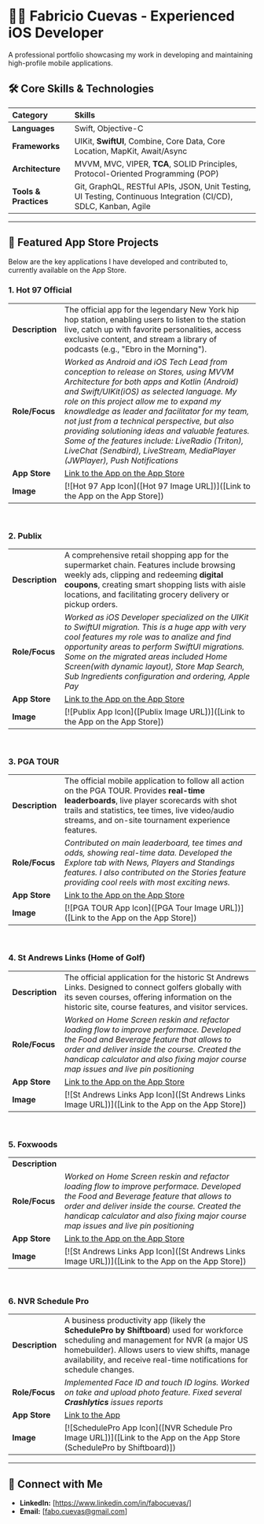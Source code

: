 # 👨‍💻 Fabricio Cuevas - Experienced iOS Developer

A professional portfolio showcasing my work in developing and maintaining high-profile mobile applications.

## 🛠 Core Skills & Technologies

| Category | Skills |
| :--- | :--- |
| **Languages** | Swift, Objective-C |
| **Frameworks** | UIKit, **SwiftUI**, Combine, Core Data, Core Location, MapKit, Await/Async |
| **Architecture** | MVVM, MVC, VIPER, **TCA**, SOLID Principles, Protocol-Oriented Programming (POP) |
| **Tools & Practices** | Git, GraphQL, RESTful APIs, JSON, Unit Testing, UI Testing, Continuous Integration (CI/CD), SDLC, Kanban, Agile |

---

## 📱 Featured App Store Projects

Below are the key applications I have developed and contributed to, currently available on the App Store.

### 1. Hot 97 Official
| | |
| :--- | :--- |
| **Description** | The official app for the legendary New York hip hop station, enabling users to listen to the station live, catch up with favorite personalities, access exclusive content, and stream a library of podcasts (e.g., "Ebro in the Morning"). |
| **Role/Focus** | *Worked as Android and iOS Tech Lead from conception to release on Stores, using MVVM Architecture for both apps and Kotlin (Android) and Swift/UIKit(iOS) as selected language. My role on this project allow me to expand my knowdledge as leader and facilitator for my team, not just from a technical perspective, but also providing solutioning ideas and valuable features. Some of the features include: LiveRadio (Triton), LiveChat (Sendbird), LiveStream, MediaPlayer (JWPlayer), Push Notifications* |
| **App Store** | [Link to the App on the App Store](https://apps.apple.com/us/app/hot97-official/id990780132?platform=iphone) |
| **Image** | [![Hot 97 App Icon]([Hot 97 Image URL])]([Link to the App on the App Store]) |

<br>

### 2. Publix
| | |
| :--- | :--- |
| **Description** | A comprehensive retail shopping app for the supermarket chain. Features include browsing weekly ads, clipping and redeeming **digital coupons**, creating smart shopping lists with aisle locations, and facilitating grocery delivery or pickup orders. |
| **Role/Focus** | *Worked as iOS Developer specialized on the UIKit to SwiftUI migration. This is a huge app with very cool features my role was to analize and find opportunity areas to perform SwiftUI migrations. Some on the migrated areas included Home Screen(with dynamic layout), Store Map Search, Sub Ingredients configuration and ordering, Apple Pay* |
| **App Store** | [Link to the App on the App Store](https://apps.apple.com/us/app/publix/id562794249) |
| **Image** | [![Publix App Icon]([Publix Image URL])]([Link to the App on the App Store]) |

<br>

### 3. PGA TOUR
| | |
| :--- | :--- |
| **Description** | The official mobile application to follow all action on the PGA TOUR. Provides **real-time leaderboards**, live player scorecards with shot trails and statistics, tee times, live video/audio streams, and on-site tournament experience features. |
| **Role/Focus** | *Contributed on main leaderboard, tee times and odds, showing real-time data. Developed the Explore tab with News, Players and Standings features. I also contributed on the Stories feature providing cool reels with most exciting news.* |
| **App Store** | [Link to the App on the App Store](https://apps.apple.com/mx/app/pga-tour/id489689106) |
| **Image** | [![PGA TOUR App Icon]([PGA Tour Image URL])]([Link to the App on the App Store]) |

<br>

### 4. St Andrews Links (Home of Golf)
| | |
| :--- | :--- |
| **Description** | The official application for the historic St Andrews Links. Designed to connect golfers globally with its seven courses, offering information on the historic site, course features, and visitor services. |
| **Role/Focus** | *Worked on Home Screen reskin and refactor loading flow to improve performace. Developed the Food and Beverage feature that allows to order and deliver inside the course. Created the handicap calculator and also fixing major course map issues and live pin positioning* |
| **App Store** | [Link to the App on the App Store](https://apps.apple.com/fi/app/st-andrews-links-home-of-golf/id6670563713?platform=iphone) |
| **Image** | [![St Andrews Links App Icon]([St Andrews Links Image URL])]([Link to the App on the App Store]) |

<br>

### 5. Foxwoods
| | |
| :--- | :--- |
| **Description** |  |
| **Role/Focus** | *Worked on Home Screen reskin and refactor loading flow to improve performace. Developed the Food and Beverage feature that allows to order and deliver inside the course. Created the handicap calculator and also fixing major course map issues and live pin positioning* |
| **App Store** | [Link to the App on the App Store](https://apps.apple.com/us/app/foxwoods/id920603842?platform=iphone) |
| **Image** | [![St Andrews Links App Icon]([St Andrews Links Image URL])]([Link to the App on the App Store]) |

<br>

### 6. NVR Schedule Pro
| | |
| :--- | :--- |
| **Description** | A business productivity app (likely the **SchedulePro by Shiftboard**) used for workforce scheduling and management for NVR (a major US homebuilder). Allows users to view shifts, manage availability, and receive real-time notifications for schedule changes. |
| **Role/Focus** | *Implemented Face ID and touch ID logins. Worked on take and upload photo feature. Fixed several **Crashlytics** issues reports* |
| **App Store** | [Link to the App](https://appadvice.com/app/schedulepro-mobile/1119300618) |
| **Image** | [![SchedulePro App Icon]([NVR Schedule Pro Image URL])]([Link to the App on the App Store (SchedulePro by Shiftboard)]) |

---

## 🔗 Connect with Me

* **LinkedIn:** [https://www.linkedin.com/in/fabocuevas/]
* **Email:** [fabo.cuevas@gmail.com]
